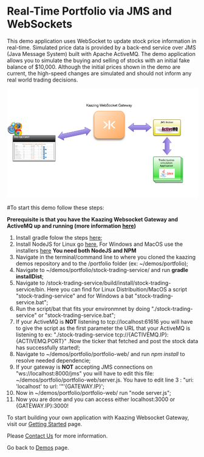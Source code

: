 # Real-Time Portfolio via JMS and WebSockets

This demo application uses WebSocket to update stock price information in real-time. Simulated price data is provided by a back-end service over JMS (Java Message System) built with Apache ActiveMQ. The demo application allows you to simulate the buying and selling of stocks with an initial fake balance of $10,000. Although the initial prices shown in the demo are current, the high-speed changes are simulated and should not inform any real world trading decisions.

![Portfolio demo](Portfolio-app.png "Xignite demo")


#To start this demo follow these steps:

**Prerequisite is that you have the Kaazing Websocket Gateway and ActiveMQ up and running (more information [here](https://kaazing.com/doc/5.0/about/setup-guide/index.html))**

1. Install gradle folow the steps [here](https://gradle.org/gradle-download/?_ga=1.147510451.589111043.1485507259);
2. Install NodeJS for Linux go [here](https://nodejs.org/en/download/package-manager/), For Windows and MacOS use the installers [here](https://nodejs.org/en/download/) **You need both NodeJS and NPM**
3. Navigate in the terminal/command line to where you cloned the kaazing demos repository and to the /portfolio folder (ex: ~/demos/portfolio);
4. Navigate to ~/demos/portfolio/stock-trading-service/ and run **gradle installDist**;
5. Navigate to /stock-trading-service/build/install/stock-trading-service/bin. Here you can find for Linux Distribuition/MacOS a script "stock-trading-service" and for Windows a bat "stock-trading-service.bat";
6. Run the script/bat that fits your environmnet by doing "./stock-trading-service" or "stock-trading-service.bat";
7. If your ActiveMQ is **NOT** listening to tcp://localhost:61616 you will have to give the script as the first parameter the URL that your ActiveMQ is listening to ex: "./stock-trading-service tcp://{ACTIVEMQ.IP}:{ACTIVEMQ.PORT}" .Now the ticker that fetched and post the stock data has successfully started!;
8. Navigate to ~/demos/portfolio/portfolio-web/ and run *npm install* to resolve needed dependencie;
9. If your gateway is **NOT** accepting JMS connections on "ws://localhost:8000/jms" you will have to edit this file: ~/demos/portfolio/portfolio-web/server.js. You have to edit line 3 : "uri: 'localhost' to url: '"'{GATEWAY.IP}';
10. Now in ~/demos/portfolio/portfolio-web/ run "node server.js";
11. Now you are done and you can access either localhost:3000 or {GATEWAY.IP}:3000!
 
To start building your own application with Kaazing Websocket Gateway, visit our [Getting Started](https://kaazing.com/getting-started/) page. </br>

Please [Contact Us](https://kaazing.com/contact/) for more information.

Go back to [Demos](http://kaazing.com/products/demos/) page.
